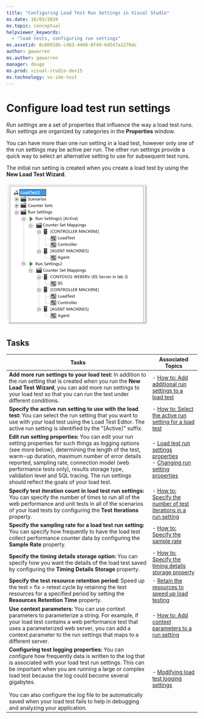 ```yaml
---
title: "Configuring Load Test Run Settings in Visual Studio"
ms.date: 10/03/2016
ms.topic: conceptual
helpviewer_keywords:
  - "load tests, configuring run settings"
ms.assetid: 0c86918b-cd63-4468-8f49-6d547a1276dc
author: gewarren
ms.author: gewarren
manager: douge
ms.prod: visual-studio-dev15
ms.technology: vs-ide-test
---
```

# Configure load test run settings

*Run settings* are a set of properties that influence the way a load test runs. Run settings are organized by categories in the **Properties** window.

You can have more than one run setting in a load test, however only one of the run settings may be active per run. The other run settings provide a quick way to select an alternative setting to use for subsequent test runs.

The initial run setting is created when you create a load test by using the **New Load Test Wizard**.

![Load Test Run Settings](../test/media/loadtestrunsettings.png)

## Tasks

|Tasks|Associated Topics|
|-----------|-----------------------|
|**Add more run settings to your load test:** In addition to the run setting that is created when you run the **New Load Test Wizard**, you can add more run settings to your load test so that you can run the test under different conditions.|-   [How to: Add additional run settings to a load test](../test/how-to-add-additional-run-settings-to-a-load-test.md)|
|**Specify the active run setting to use with the load test:** You can select the run setting that you want to use with your load test using the Load Test Editor. The active run setting is identified by the "[Active]" suffix.|-   [How to: Select the active run setting for a load test](../test/how-to-select-the-active-run-setting-for-a-load-test.md)|
|**Edit run setting properties:** You can edit your run setting properties for such things as logging options (see more below), determining the length of the test, warm-up duration, maximum number of error details reported, sampling rate, connection model (web performance tests only), results storage type, validation level and SQL tracing. The run settings should reflect the goals of your load test.|-   [Load test run settings properties](../test/load-test-run-settings-properties.md)<br />-   [Changing run setting properties](../test/load-test-run-settings-properties.md#LoadTestRunSettingsHowToChange)|
|**Specify test iteration count in load test run settings:** You can specify the number of times to run all of the web performance and unit tests in all of the scenarios of your load tests by configuring the **Test Iterations** property.|-   [How to: Specify the number of test iterations in a run setting](../test/how-to-specify-the-number-of-test-iterations-in-a-load-test.md)|
|**Specify the sampling rate for a load test run setting:** You can specify how frequently to have the load test collect performance counter data by configuring the **Sample Rate** property.|-   [How to: Specify the sample rate](../test/how-to-specify-the-sample-rate-for-a-load-test.md)|
|**Specify the timing details storage option:** You can specify how you want the details of the load test saved by configuring the **Timing Details Storage** property.|-   [How to: Specify the timing details storage property](../test/how-to-specify-the-timing-details-storage-property-for-a-load-test.md)|
|**Specify the test resource retention period:** Speed up the test > fix > retest cycle by retaining the test resources for a specified period by setting the **Resources Retention Time** property.|-   [Retain the resources to speed up load testing](/vsts/test/load-test/getting-started-with-performance-testing?view=vsts)|
|**Use context parameters:** You can use context parameters to parameterize a string. For example, if your load test contains a web performance test that uses a parameterized web server, you can add a context parameter to the run settings that maps to a different server.|-   [How to: Add context parameters to a run setting](../test/how-to-add-context-parameters-to-a-load-test-run-setting.md)|
|**Configuring test logging properties:** You can configure how frequently data is written to the log that is associated with your load test run settings. This can be important when you are running a large or complex load test because the log could become several gigabytes.<br /><br /> You can also configure the log file to be automatically saved when your load test fails to help in debugging and analyzing your application.|-   [Modifying load test logging settings](../test/modify-load-test-logging-settings.md)|